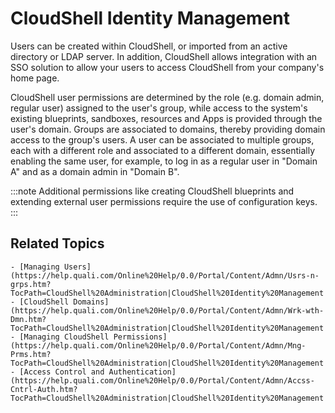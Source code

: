 # CloudShell Identity Management

Users can be created within CloudShell, or imported from an active directory or LDAP server. In addition, CloudShell allows integration with an SSO solution to allow your users to access CloudShell from your company's home page.

CloudShell user permissions are determined by the role (e.g. domain admin, regular user) assigned to the user's group, while access to the system's existing blueprints, sandboxes, resources and Apps is provided through the user's domain. Groups are associated to domains, thereby providing domain access to the group's users. A user can be associated to multiple groups, each with a different role and associated to a different domain, essentially enabling the same user, for example, to log in as a regular user in "Domain A" and as a domain admin in "Domain B".

:::note
Additional permissions like creating CloudShell blueprints and extending external user permissions require the use of configuration keys.
:::

## Related Topics

    - [Managing Users](https://help.quali.com/Online%20Help/0.0/Portal/Content/Admn/Usrs-n-grps.htm?TocPath=CloudShell%20Administration|CloudShell%20Identity%20Management|Managing%20Users|_____0)
    - [CloudShell Domains](https://help.quali.com/Online%20Help/0.0/Portal/Content/Admn/Wrk-wth-Dmn.htm?TocPath=CloudShell%20Administration|CloudShell%20Identity%20Management|CloudShell%20Domains|_____0)
    - [Managing CloudShell Permissions](https://help.quali.com/Online%20Help/0.0/Portal/Content/Admn/Mng-Prms.htm?TocPath=CloudShell%20Administration|CloudShell%20Identity%20Management|Managing%20CloudShell%20Permissions|_____0)
    - [Access Control and Authentication](https://help.quali.com/Online%20Help/0.0/Portal/Content/Admn/Accss-Cntrl-Auth.htm?TocPath=CloudShell%20Administration|CloudShell%20Identity%20Management|Access%20Control%20and%20Authentication|_____0)